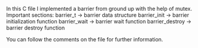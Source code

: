 In this C file I implemented a barrier from ground up with the help of mutex.
Important sections:
barrier_t -> barrier data structure
barrier_init -> barrier initialization function
barrier_wait -> barrier wait function
barrier_destroy -> barrier destroy function

You can follow the comments on the file for further information.
